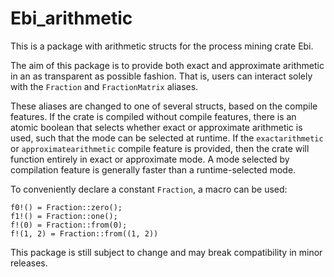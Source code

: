 # Ebi_arithmetic

This is a package with arithmetic structs for the process mining crate Ebi.

The aim of this package is to provide both exact and approximate arithmetic in an as transparent as possible fashion. That is, users can interact solely with the `Fraction` and `FractionMatrix` aliases.

These aliases are changed to one of several structs, based on the compile features. If the crate is compiled without compile features, there is an atomic boolean that selects whether exact or approximate arithmetic is used, such that the mode can be selected at runtime. If the `exactarithmetic` or `approximatearithmetic` compile feature is provided, then the crate will function entirely in exact or approximate mode. A mode selected by compilation feature is generally faster than a runtime-selected mode.

To conveniently declare a constant `Fraction`, a macro can be used:

```
f0!() = Fraction::zero();
f1!() = Fraction::one();
f!(0) = Fraction::from(0);
f!(1, 2) = Fraction::from((1, 2))
```

This package is still subject to change and may break compatibility in minor releases.